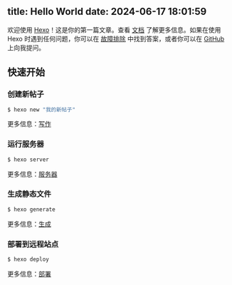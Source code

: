 title: Hello World
date: 2024-06-17 18:01:59
---

欢迎使用 [Hexo](https://hexo.io/)！这是你的第一篇文章。查看 [文档](https://hexo.io/docs/) 了解更多信息。如果在使用 Hexo 时遇到任何问题，你可以在 [故障排除](https://hexo.io/docs/troubleshooting.html) 中找到答案，或者你可以在 [GitHub](https://github.com/hexojs/hexo/issues) 上向我提问。

## 快速开始

### 创建新帖子

```bash
$ hexo new "我的新帖子"
```

更多信息：[写作](https://hexo.io/docs/writing.html)

### 运行服务器

```bash
$ hexo server
```

更多信息：[服务器](https://hexo.io/docs/server.html)

### 生成静态文件

```bash
$ hexo generate
```

更多信息：[生成](https://hexo.io/docs/generating.html)

### 部署到远程站点

```bash
$ hexo deploy
```

更多信息：[部署](https://hexo.io/docs/one-command-deployment.html)
